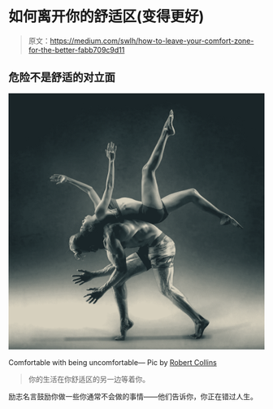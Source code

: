 # 如何离开你的舒适区(变得更好)

> 原文：<https://medium.com/swlh/how-to-leave-your-comfort-zone-for-the-better-fabb709c9d11>

## 危险不是舒适的对立面

![](img/50ca592733b5f60a646bf0ad248991fa.png)

Comfortable with being uncomfortable— Pic by [Robert Collins](https://unsplash.com/photos/DrUguS1oBGU?utm_source=unsplash&utm_medium=referral&utm_content=creditCopyText)

> 你的生活在你舒适区的另一边等着你。

励志名言鼓励你做一些你通常不会做的事情——他们告诉你，你正在错过人生。